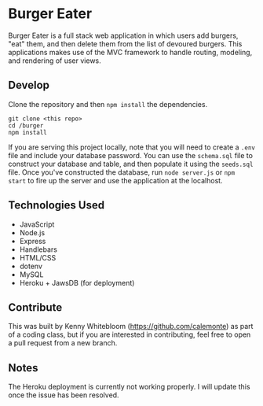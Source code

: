 # Burger Eater

Burger Eater is a full stack web application in which users add burgers, "eat" them, and then delete them from the list of devoured burgers. This applications makes use of the MVC framework to handle routing, modeling, and rendering of user views.

## Develop

Clone the repository and then `npm install` the dependencies.

```
git clone <this repo>
cd /burger
npm install
```
If you are serving this project locally, note that you will need to create a `.env` file and include your database password. You can use the `schema.sql` file to construct your database and table, and then populate it using the `seeds.sql` file. Once you've constructed the database, run `node server.js` or `npm start` to fire up the server and use the application at the localhost. 

## Technologies Used
- JavaScript
- Node.js
- Express
- Handlebars
- HTML/CSS
- dotenv
- MySQL
- Heroku + JawsDB (for deployment)

## Contribute

This was built by Kenny Whitebloom (https://github.com/calemonte) as part of a coding class, but if you are interested in contributing, feel free to open a pull request from a new branch.

## Notes

The Heroku deployment is currently not working properly. I will update this once the issue has been resolved.